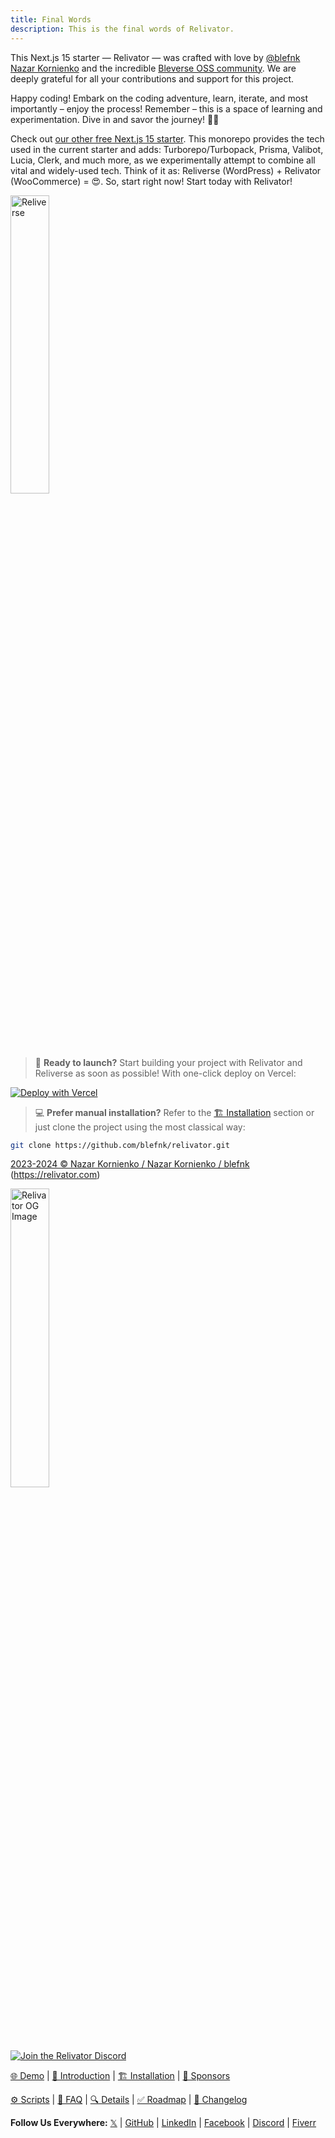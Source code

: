 ```yaml
---
title: Final Words
description: This is the final words of Relivator.
---
```


This Next.js 15 starter — Relivator — was crafted with love by [@blefnk Nazar Kornienko](https://github.com/blefnk) and the incredible [Bleverse OSS community](https://github.com/blefnk/relivator/wiki/Project-Credits-&-Contributors). We are deeply grateful for all your contributions and support for this project.

Happy coding! Embark on the coding adventure, learn, iterate, and most importantly – enjoy the process! Remember – this is a space of learning and experimentation. Dive in and savor the journey! 🚀🌌

Check out [our other free Next.js 15 starter](https://github.com/blefnk/reliverse). This monorepo provides the tech used in the current starter and adds: Turborepo/Turbopack, Prisma, Valibot, Lucia, Clerk, and much more, as we experimentally attempt to combine all vital and widely-used tech. Think of it as: Reliverse (WordPress) + Relivator (WooCommerce) = 😍. So, start right now! Start today with Relivator!

<p>
  <span>
    <a href="https://github.com/blefnk/relivator/blob/main/reliverse.webp">
      <picture>
          <source media="(prefers-color-scheme: dark)" srcset="/reliverse.webp" />
          <source media="(prefers-color-scheme: light)" srcset="/reliverse.webp" />
          <img alt="Reliverse" src="/reliverse.webp" width="35%" />
      </picture>
    </a>
  </span>
</p>

> 🚀 **Ready to launch?** Start building your project with Relivator and Reliverse as soon as possible! With one-click deploy on Vercel:

[![Deploy with Vercel](https://vercel.com/button)](https://vercel.com/new/clone?repository-url=https%3A%2F%2Fgithub.com%2Fblefnk%2Frelivator-nextjs-template&project-name=relivator&repository-name=my-new-repository-name)

> 💻 **Prefer manual installation?** Refer to the [🏗️ Installation](./INSTALLATION.md) section or just clone the project using the most classical way:

```bash
git clone https://github.com/blefnk/relivator.git
```

[2023-2024 © Nazar Kornienko / Nazar Kornienko / blefnk](https://github.com/blefnk) (<https://relivator.com>)

<p>
  <span>
    <a href="https://github.com/blefnk/relivator/blob/main/og.png">
      <picture>
          <source media="(prefers-color-scheme: dark)" srcset="/og.png" />
          <source media="(prefers-color-scheme: light)" srcset="/og.png" />
          <img alt="Relivator OG Image" src="/og.png" width="35%" />
      </picture>
    </a>
  </span>
</p>

[![Join the Relivator Discord](https://discordapp.com/api/guilds/1075533942096150598/widget.png?style=banner2)][badge-discord]

[🌐 Demo](https://relivator.com) | [👋 Introduction](./INTRODUCTION.md) | [🏗️ Installation](./INSTALLATION.md) | [🩷 Sponsors](./SPONSORS.md)

[⚙️ Scripts](./SCRIPTS.md) | [🤔 FAQ](./FAQ.md) | [🔍 Details](./DETAILS.md) | [✅ Roadmap](./ROADMAP.md) | [📖 Changelog](./CHANGELOG.md)

**Follow Us Everywhere:** [𝕏](https://x.com/blefnk) | [GitHub](https://github.com/blefnk) | [LinkedIn](https://linkedin.com/in/blefnk) | [Facebook](https://facebook.com/blefnk) | [Discord](https://discord.gg/Pb8uKbwpsJ) | [Fiverr](https://fiverr.com/blefnk)

[badge-discord]: https://badgen.net/discord/members/Pb8uKbwpsJ?icon=discord&label=discord&color=purple
